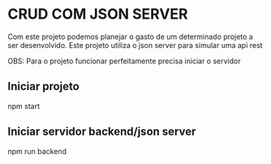 # CRUD COM JSON SERVER
Com este projeto podemos planejar o gasto de um determinado projeto a ser desenvolvido.
Este projeto utiliza o json server para simular uma api rest



OBS: Para o projeto funcionar perfeitamente precisa iniciar o servidor
## Iniciar projeto
npm start

## Iniciar servidor backend/json server
npm run backend

